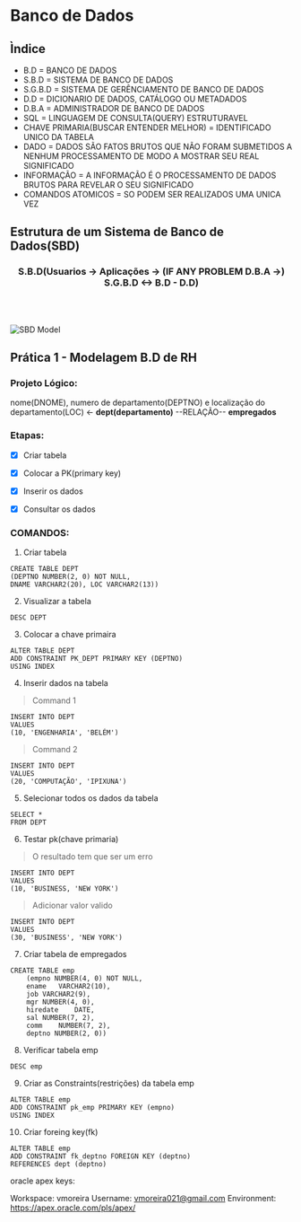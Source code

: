 # Banco de Dados

## Ìndice

* B.D = BANCO DE DADOS
* S.B.D = SISTEMA DE BANCO DE DADOS
* S.G.B.D = SISTEMA DE GERÊNCIAMENTO DE BANCO DE DADOS
* D.D = DICIONARIO DE DADOS, CATÁLOGO OU METADADOS
* D.B.A = ADMINISTRADOR DE BANCO DE DADOS
* SQL = LINGUAGEM DE CONSULTA(QUERY) ESTRUTURAVEL
* CHAVE PRIMARIA(BUSCAR ENTENDER MELHOR) = IDENTIFICADO UNICO DA TABELA
* DADO = DADOS SÃO FATOS BRUTOS QUE NÃO FORAM SUBMETIDOS A NENHUM PROCESSAMENTO DE MODO A MOSTRAR SEU REAL SIGNIFICADO
* INFORMAÇÃO = A INFORMAÇÃO É O PROCESSAMENTO DE DADOS BRUTOS PARA REVELAR O SEU SIGNIFICADO
* COMANDOS ATOMICOS = SO PODEM SER REALIZADOS UMA UNICA VEZ

## Estrutura de um Sistema de Banco de Dados(SBD)

<h3 align="center">S.B.D(Usuarios -> Aplicações -> (IF ANY PROBLEM D.B.A ->) S.G.B.D <-> B.D - D.D)</h3>
<br></br>


![SBD Model](https://bookdown.org/labxss/coorte_adm2/sgbd.png)



## Prática 1 - Modelagem B.D de RH

### Projeto Lógico:

nome(DNOME), numero de departamento(DEPTNO) e localização do departamento(LOC) <- **dept(departamento)** --RELAÇÃO-- **empregados**

### Etapas:

- [x] Criar tabela
- [x] Colocar a PK(primary key)
- [x] Inserir os dados
- [x] Consultar os dados


### COMANDOS:

1. Criar tabela
```
CREATE TABLE DEPT
(DEPTNO NUMBER(2, 0) NOT NULL,
DNAME VARCHAR2(20), LOC VARCHAR2(13))
```
2. Visualizar a tabela
```
DESC DEPT
```
3. Colocar a chave primaira
```
ALTER TABLE DEPT
ADD CONSTRAINT PK_DEPT PRIMARY KEY (DEPTNO)
USING INDEX
```
4. Inserir dados na tabela
> Command 1
```
INSERT INTO DEPT
VALUES
(10, 'ENGENHARIA', 'BELÉM')
```
> Command 2
```
INSERT INTO DEPT
VALUES
(20, 'COMPUTAÇÃO', 'IPIXUNA')
```
5. Selecionar todos os dados da tabela
```
SELECT *
FROM DEPT
```
6. Testar pk(chave primaria)
> O resultado tem que ser um erro
```
INSERT INTO DEPT
VALUES
(10, 'BUSINESS, 'NEW YORK')
```
> Adicionar valor valido
```
INSERT INTO DEPT
VALUES
(30, 'BUSINESS', 'NEW YORK')
```
7. Criar tabela de empregados
```
CREATE TABLE emp
    (empno NUMBER(4, 0) NOT NULL,
    ename   VARCHAR2(10),
    job VARCHAR2(9),
    mgr NUMBER(4, 0),
    hiredate    DATE,
    sal NUMBER(7, 2),
    comm    NUMBER(7, 2),
    deptno NUMBER(2, 0))
```
8. Verificar tabela emp
```
DESC emp
```
9. Criar as Constraints(restrições) da tabela emp
```
ALTER TABLE emp
ADD CONSTRAINT pk_emp PRIMARY KEY (empno)
USING INDEX
```
10. Criar foreing key(fk)
```
ALTER TABLE emp
ADD CONSTRAINT fk_deptno FOREIGN KEY (deptno)
REFERENCES dept (deptno)
```



oracle apex keys:

Workspace:	vmoreira
Username:	vmoreira021@gmail.com
Environment:	https://apex.oracle.com/pls/apex/
